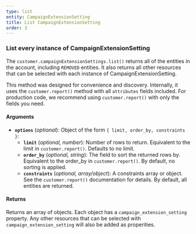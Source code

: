 ```yaml
---
type: list
entity: CampaignExtensionSetting
title: List CampaignExtensionSetting
order: 3
---
```


### List every instance of CampaignExtensionSetting

The `customer.campaignExtensionSettings.list()` returns all of the entities in the account, including `REMOVED` entities. It also returns all other resources that can be selected with each instance of CampaignExtensionSetting.

This method was designed for convenience and discovery. Internally, it uses the `customer.report()` method with all `attributes` fields included. For production code, we recommend using `customer.report()` with only the fields you need.

#### Arguments

- **`options`** (_optional_): Object of the form `{ limit, order_by, constraints }`:
  - **`limit`** (_optional, number_): Number of rows to return. Equivalent to the limit in `customer.report()`. Defaults to no limit.
  - **`order_by`** (_optional, string_): The field to sort the returned rows by. Equivalent to the order_by in `customer.report()`. By default, no sorting is applied.
  - **`constraints`** (_optional, array/object_): A constraints array or object. See the `customer.report()` documentation for details. By default, all entities are returned.

#### Returns

Returns an array of objects.
Each object has a `campaign_extension_setting` property. Any other resources that can be selected with `campaign_extension_setting` will also be added as properities.
